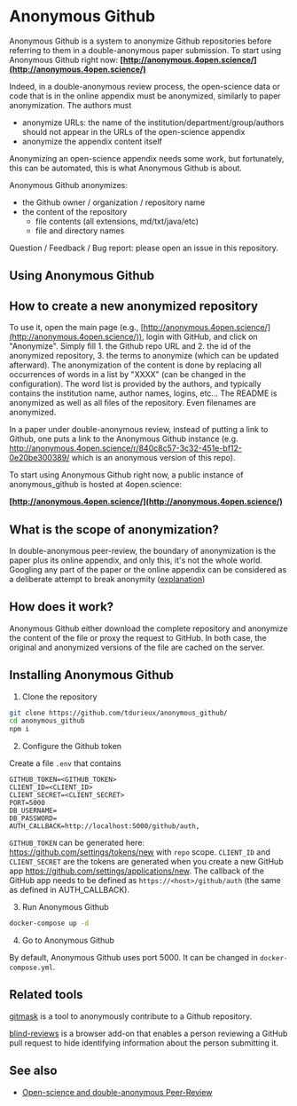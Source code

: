 Anonymous Github
================

Anonymous Github is a system to anonymize Github repositories before referring to them in a double-anonymous paper submission.
To start using Anonymous Github right now: **[http://anonymous.4open.science/](http://anonymous.4open.science/)**

Indeed, in a double-anonymous review process, the open-science data or code that is in the online appendix must be anonymized, similarly to paper anonymization. The authors must

* anonymize URLs: the name of the institution/department/group/authors should not appear in the  URLs of the open-science appendix
* anonymize the appendix content itself

Anonymizing an open-science appendix needs some work, but fortunately, this can be automated, this is what Anonymous Github is about.

Anonymous Github anonymizes:
* the Github owner / organization / repository name
* the content of the repository
  * file contents (all extensions, md/txt/java/etc)
  * file and directory names

Question / Feedback / Bug report: please open an issue in this repository.

Using Anonymous Github
-----------------------


## How to create a new anonymized repository

To use it, open the main page (e.g., [http://anonymous.4open.science/](http://anonymous.4open.science/)), login with GitHub, and click on "Anonymize".
Simply fill 1. the Github repo URL and 2. the id of the anonymized repository, 3. the terms to anonymize (which can be updated afterward). 
The anonymization of the content is done by replacing all occurrences of words in a list by "XXXX" (can be changed in the configuration). 
The word list is provided by the authors, and typically contains the institution name, author names, logins, etc...
The README is anonymized as well as all files of the repository. Even filenames are anonymized. 

In a paper under double-anonymous review, instead of putting a link to Github, one puts a link to the Anonymous Github instance (e.g. 
<http://anonymous.4open.science/r/840c8c57-3c32-451e-bf12-0e20be300389/> which is an anonymous version of this repo).

To start using Anonymous Github right now, a public instance of anonymous_github is hosted at 4open.science:

**[http://anonymous.4open.science/](http://anonymous.4open.science/)**

## What is the scope of anonymization?

In double-anonymous peer-review, the boundary of anonymization is the paper plus its online appendix, and only this, it's not the whole world. Googling any part of the paper or the online appendix can be considered as a deliberate attempt to break anonymity ([explanation](http://www.monperrus.net/martin/open-science-double-anonymous))


How does it work?
-----------------

Anonymous Github either download the complete repository and anonymize the content of the file or proxy the request to GitHub. In both case, the original and anonymized versions of the file are cached on the server. 

Installing Anonymous Github
----------------------------
1. Clone the repository
```bash
git clone https://github.com/tdurieux/anonymous_github/
cd anonymous_github
npm i
```

2. Configure the Github token

Create a file `.env` that contains

```env
GITHUB_TOKEN=<GITHUB_TOKEN>
CLIENT_ID=<CLIENT_ID>
CLIENT_SECRET=<CLIENT_SECRET>
PORT=5000
DB_USERNAME=
DB_PASSWORD=
AUTH_CALLBACK=http://localhost:5000/github/auth,
```

`GITHUB_TOKEN` can be generated here: https://github.com/settings/tokens/new with `repo` scope.
`CLIENT_ID` and `CLIENT_SECRET` are the tokens are generated when you create a new GitHub app https://github.com/settings/applications/new.
The callback of the GitHub app needs to be defined as `https://<host>/github/auth` (the same as defined in AUTH_CALLBACK).

3. Run Anonymous Github
```bash
docker-compose up -d
```

4. Go to Anonymous Github

By default, Anonymous Github uses port 5000. It can be changed in `docker-compose.yml`.


Related tools
--------------
[gitmask](https://www.gitmask.com/) is a tool to anonymously contribute to a Github repository.

[blind-reviews](https://github.com/zombie/blind-reviews/) is a browser add-on that enables a person reviewing a GitHub pull request to hide identifying information about the person submitting it.

See also
--------

* [Open-science and double-anonymous Peer-Review](http://www.monperrus.net/martin/open-science-double-anonymous)

